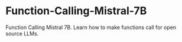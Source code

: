 # Function-Calling-Mistral-7B
Function Calling Mistral 7B. Learn how to make functions call for open source LLMs.
